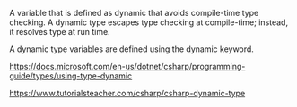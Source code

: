 A variable that is defined as dynamic that avoids compile-time type checking. A dynamic type escapes type checking at compile-time; instead, it resolves type at run time.

A dynamic type variables are defined using the dynamic keyword.

https://docs.microsoft.com/en-us/dotnet/csharp/programming-guide/types/using-type-dynamic

https://www.tutorialsteacher.com/csharp/csharp-dynamic-type